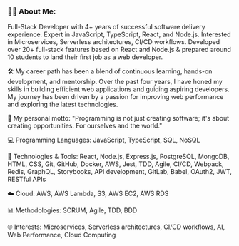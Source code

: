 ### 👨‍💻 About Me: 
Full-Stack Developer with 4+ years of successful software delivery experience. Expert in JavaScript, TypeScript, React, and Node.js. Interested in Microservices, Serverless architectures, CI/CD workflows. Developed over 20+ full-stack features based on React and Node.js & prepared around 10 students to land their first job as a web developer.

🛠️ My career path has been a blend of continuous learning, hands-on development, and mentorship. Over the past four years, I have honed my skills in building efficient web applications and guiding aspiring developers. My journey has been driven by a passion for improving web performance and exploring the latest technologies.

🚀 My personal motto: "Programming is not just creating software; it's about creating opportunities. For ourselves and the world."

💻 Programming Languages: JavaScript, TypeScript, SQL, NoSQL

🔧 Technologies & Tools: React, Node.js, Express.js, PostgreSQL, MongoDB, HTML, CSS, Git, GitHub, Docker, AWS, Jest, TDD, Agile, CI/CD, Webpack, Redis, GraphQL, Storybooks, API development, GitLab, Babel, OAuth2, JWT, RESTful APIs

☁️ Cloud: AWS, AWS Lambda, S3, AWS EC2, AWS RDS

📊 Methodologies: SCRUM, Agile, TDD, BDD

🌐 Interests: Microservices, Serverless architectures, CI/CD workflows, AI, Web Performance, Cloud Computing
